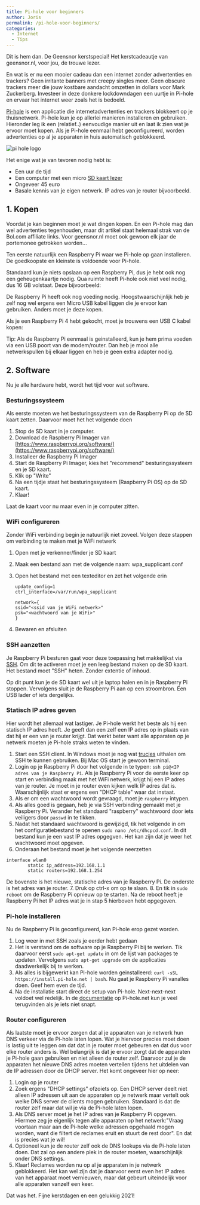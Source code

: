 ```yaml
---
title: Pi-hole voor beginners
author: Joris
permalink: /pi-hole-voor-beginners/
categories:
  - Internet
  - Tips
---
```


Dit is hem dan. De Geensnor kerstspecial! Het kerstcadeautje van geensnor.nl, voor jou, de trouwe lezer.

En wat is er nu een mooier cadeau dan een internet zonder advertenties en trackers? Geen irritante banners met creepy singles meer. Geen obscure trackers meer die jouw kostbare aandacht omzetten in dollars voor Mark Zuckerberg. Investeer in deze donkere lockdowndagen een uurtje in Pi-hole en ervaar het internet weer zoals het is bedoeld. 

[Pi-hole](https://pi-hole.net/) is een applicatie die internetadvertenties en trackers blokkeert op je thuisnetwerk. Pi-hole kun je op allerlei manieren installeren en gebruiken. Hieronder leg ik een (relatief..) eenvoudige manier uit en laat ik zien wat je ervoor moet kopen. Als je Pi-hole eenmaal hebt geconfigureerd, worden advertenties op al je apparaten in huis automatisch geblokkeerd.

![pi hole logo](https://repository-images.githubusercontent.com/20619036/d86b7900-610a-11e9-811b-100767c1714e)

Het enige wat je van tevoren nodig hebt is:

- Een uur de tijd
- Een computer met een micro [SD kaart lezer](https://partner.bol.com/click/click?p=2&t=url&s=1122314&f=TXL&url=https%3A%2F%2Fwww.bol.com%2Fnl%2Fp%2Fmultifunctionele-usb-kaartlezer-4-in-1-usb-2-0-m2-sd-sdhc-sd-tf-geheugenkaart-smart-reader-blauw%2F9200000101914013%2F&name=Multifunctionele%20USB%20Kaartlezer%204%20in%201%20USB%202.0...)
- Ongeveer 45 euro
- Basale kennis van je eigen netwerk. IP adres van je router bijvoorbeeld.

## 1. Kopen

Voordat je kan beginnen moet je wat dingen kopen. En een Pi-hole mag dan wel advertenties tegenhouden, maar dit artikel staat helemaal strak van de Bol.com affiliate links. Voor geensnor.nl moet ook gewoon elk jaar de portemonee getrokken worden...

Ten eerste natuurlijk een Raspberry Pi waar we Pi-hole op gaan installeren. De goedkoopste en kleinste is voldoende voor Pi-hole.

<script type="text/javascript">var bol_sitebar={"id":"bol_1606041654706", "baseUrl":"partner.bol.com","urlPrefix":"https://aai.bol.com/openapi/services/aai/","productId":"productid=9300000014844610","familyId":"","site_id":"1122314","target":true,"rating":true,"price":true,"deliveryDescription":true,"button":true,"link_name":"Raspberry%20Pi%20Zero%20WH%20%28voorgesoldeerde%20headers%29","link_subid":"","background_color":"#FFFFFF","text_color":"#CB0100","link_color":"#0000FF"};</script><script type="text/javascript" src="https://partner.bol.com/promotion/static/js/partnerProductlink.js" id="bol_1606041654706"></script>

Standaard kun je niets opslaan op een Raspberry Pi, dus je hebt ook nog een geheugenkaartje nodig. Qua ruimte heeft Pi-hole ook niet veel nodig, dus 16 GB volstaat. Deze bijvoorbeeld:

<script type="text/javascript">var bol_sitebar={"id":"bol_1606042535370", "baseUrl":"partner.bol.com","urlPrefix":"https://aai.bol.com/openapi/services/aai/","productId":"productid=9200000080737259","familyId":"","site_id":"1122314","target":true,"rating":true,"price":true,"deliveryDescription":true,"button":true,"link_name":"SanDisk%20Ultra%20Micro%20SDHC%2016GB%20-%20UHSI%20%26%20A1%20-%20me...","link_subid":"","background_color":"#FFFFFF","text_color":"#CB0100","link_color":"#0000FF"};</script><script type="text/javascript" src="https://partner.bol.com/promotion/static/js/partnerProductlink.js" id="bol_1606042535370"></script>

De Raspberry Pi heeft ook nog voeding nodig. Hoogstwaarschijnlijk heb je zelf nog wel ergens een Micro USB kabel liggen die je ervoor kan gebruiken. Anders moet je deze kopen.

<script type="text/javascript">var bol_sitebar={"id":"bol_1607548624897", "baseUrl":"partner.bol.com","urlPrefix":"https://aai.bol.com/openapi/services/aai/","productId":"productid=9200000105915308","familyId":"","site_id":"1122314","target":true,"rating":true,"price":true,"deliveryDescription":true,"button":true,"link_name":"Nedis%20Micro-USB%20naar%20USB%20kabel%20-%20Zwart%20-%201%20meter","link_subid":"","background_color":"#FFFFFF","text_color":"#CB0100","link_color":"#0000FF"};</script><script type="text/javascript" src="https://partner.bol.com/promotion/static/js/partnerProductlink.js" id="bol_1607548624897"></script>

Als je een Raspberry Pi 4 hebt gekocht, moet je trouwens een USB C kabel kopen:

<script type="text/javascript">var bol_sitebar={"id":"bol_1606129921140", "baseUrl":"partner.bol.com","urlPrefix":"https://aai.bol.com/openapi/services/aai/","productId":"productid=9200000092997635","familyId":"","site_id":"1122314","target":true,"rating":true,"price":true,"deliveryDescription":true,"button":true,"link_name":"Haweel%20Gecertificeerde%20Type%20C%20kabel%201%20Meter%20US...","link_subid":"","background_color":"#FFFFFF","text_color":"#CB0100","link_color":"#0000FF"};</script><script type="text/javascript" src="https://partner.bol.com/promotion/static/js/partnerProductlink.js" id="bol_1606129921140"></script>

Tip: Als de Raspberry Pi eenmaal is geinstalleerd, kun je hem prima voeden via een USB poort van de modem/router. Dan heb je mooi alle netwerkspullen bij elkaar liggen en heb je geen extra adapter nodig.

## 2. Software

Nu je alle hardware hebt, wordt het tijd voor wat software.

### Besturingssysteem

Als eerste moeten we het besturingssysteem van de Raspberry Pi op de SD kaart zetten. Daarvoor moet het het volgende doen

1. Stop de SD kaart in je computer. 
2. Download de Raspberry Pi Imager van [https://www.raspberrypi.org/software/](https://www.raspberrypi.org/software/)
3. Installeer de Raspberry Pi Imager
4. Start de Raspberry Pi Imager, kies het "recommend" besturingssysteem en je SD kaart.
5. Klik op "Write"
6. Na een tijdje staat het besturingssysteem (Raspberry Pi OS) op de SD kaart.
7. Klaar!

Laat de kaart voor nu maar even in je computer zitten.

### WiFi configureren

Zonder WiFi verbinding begin je natuurlijk niet zoveel. Volgen deze stappen om verbinding te maken met je WiFi netwerk

1. Open met je verkenner/finder je SD kaart
2. Maak een bestand aan met de volgende naam: wpa_supplicant.conf
3. Open het bestand met een texteditor en zet het volgende erin

    ```
    update_config=1
    ctrl_interface=/var/run/wpa_supplicant

    network={
    ssid="<ssid van je WiFi netwerk>"
    psk="<wachtwoord van je WiFi>"
    }
    ```
4. Bewaren en afsluiten

### SSH aanzetten

Je Raspberry Pi besturen gaat voor deze toepassing het makkelijkst via [SSH](https://nl.wikipedia.org/wiki/Secure_Shell). Om dit te activeren moet je een leeg bestand maken op de SD kaart. Het bestand moet "SSH" heten. Zonder extentie of inhoud.

Op dit punt kun je de SD kaart wel uit je laptop halen en in je Raspberry Pi stoppen. Vervolgens sluit je de Raspberry Pi aan op een stroombron. Een USB lader of iets dergelijks.

### Statisch IP adres geven

Hier wordt het allemaal wat lastiger. Je Pi-hole werkt het beste als hij een statisch IP adres heeft. Je geeft dan een zelf een IP adres op in plaats van dat hij er een van je router krijgt. Dat werkt beter want alle apparaten op je netwerk moeten je Pi-hole straks weten te vinden.

1. Start een SSH client. In Windows moet je nog wat [trucjes](https://www.howtogeek.com/336775/how-to-enable-and-use-windows-10s-built-in-ssh-commands/) uithalen om SSH te kunnen gebruiken. Bij Mac OS start je gewoon terminal.
2. Login op je Raspberry Pi door het volgende in te typen: `ssh pi@<IP adres van je Raspberry Pi`. Als je Raspberry Pi voor de eerste keer op start en verbinding maak met het WiFi netwerk, krijgt hij een IP adres van je router. Je moet in je router even kijken welk IP adres dat is. Waarschijnlijk staat er ergens een "DHCP table" waar dat instaat.
3. Als er om een wachtwoord wordt gevraagd, moet je `raspberry` intypen.
4. Als alles goed is gegaan, heb je via SSH verbinding gemaakt met je Raspberry Pi. Verander het standaard "raspberry" wachtwoord door iets veiligers door `passwd` in te tikken. 
5. Nadat het standaard wachtwoord is gewijzigd, tik het volgende in om het configuratiebestand te openen 
`sudo nano /etc/dhcpcd.conf`. 
In dit bestand kun je een vast IP adres opgegven. Het kan zijn dat je weer het wachtwoord moet opgeven.
6. Onderaan het bestand moet je het volgende neerzetten
```
interface wlan0
        static ip_address=192.168.1.1
        static routers=192.168.1.254
```
De bovenste is het nieuwe, statische adres van je Raspberry Pi. De onderste is het adres van je router. 
7. Druk op ctrl-x om op te slaan.
8. En tik in `sudo reboot` om de Raspberry Pi opnieuw op te starten. Na de reboot heeft je Raspberry Pi het IP adres wat je in stap 5 hierboven hebt opgegeven.

### Pi-hole installeren

Nu de Raspberry Pi is geconfigureerd, kan Pi-hole erop gezet worden.

1. Log weer in met SSH zoals je eerder hebt gedaan
2. Het is verstand om de software op je Raspberry Pi bij te werken. Tik daarvoor eerst `sudo apt-get update` in om de lijst van packages te updaten. Vervolgens `sudo apt-get upgrade` om de applicaties daadwerkelijk bij te werken.
3. Als alles is bijgewerkt kan Pi-hole worden geinstalleerd: `curl -sSL https://install.pi-hole.net | bash`. Nu gaat je Raspberry Pi vanalles doen. Geef hem even de tijd.
4. Na de installatie start direct de setup van Pi-hole. Next-next-next voldoet wel redelijk. In de [documentatie](https://docs.pi-hole.net) op Pi-hole.net kun je veel terugvinden als je iets niet snapt.

### Router configureren

Als laatste moet je ervoor zorgen dat al je apparaten van je netwerk hun DNS verkeer via de Pi-hole laten lopen. Wat je hiervoor precies moet doen is lastig uit te leggen om dat dat in je router moet gebeuren en dat dus voor elke router anders is. Wel belangrijk is dat je ervoor zorgt dat de apparaten je Pi-hole gaan gebruiken en niet alleen de router zelf. Daarvoor zul je de apparaten het nieuwe DNS adres moeten vertellen tijdens het uitdelen van de IP adressen door de DHCP server. Het komt ongeveer hier op neer:
1. Login op je router
2. Zoek ergens "DHCP settings" ofzoiets op. Een DHCP server deelt niet alleen IP adressen uit aan de apparaten op je netwerk maar vertelt ook welke DNS server de clients mogen gebruiken. Standaard is dat de router zelf maar dat wil je via de Pi-hole laten lopen. 
3. Als DNS server moet je het IP adres van je Raspberry Pi opgeven. Hiermee zeg je eigenlijk tegen alle apparaten op het netwerk:"Vraag voortaan maar aan de Pi-hole welke adressen opgehaald mogen worden, want die filtert de reclames eruit en stuurt de rest door". En dat is precies wat je wil!
4. Optioneel kun je de router zelf ook de DNS lookups via de Pi-hole laten doen. Dat zal op een andere plek in de router moeten, waarschijnlijk onder DNS settings.
5. Klaar! Reclames worden nu op al je apparaten in je netwerk geblokkeerd. Het kan wel zijn dat je daarvoor eerst even het IP adres van het apparaat moet vernieuwen, maar dat gebeurt uiteindelijk voor alle apparaten vanzelf een keer.

Dat was het. Fijne kerstdagen en een gelukkig 2021!
